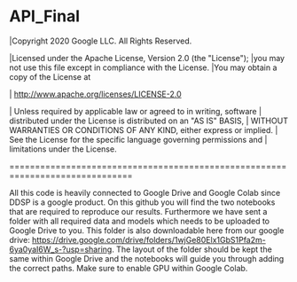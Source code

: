 # API_Final
|Copyright 2020 Google LLC. All Rights Reserved.

|Licensed under the Apache License, Version 2.0 (the "License");
|you may not use this file except in compliance with the License.
|You may obtain a copy of the License at

| http://www.apache.org/licenses/LICENSE-2.0

| Unless required by applicable law or agreed to in writing, software
| distributed under the License is distributed on an "AS IS" BASIS,
| WITHOUT WARRANTIES OR CONDITIONS OF ANY KIND, either express or implied.
| See the License for the specific language governing permissions and
| limitations under the License.

==============================================================================

All this code is heavily connected to Google Drive and Google Colab since DDSP is a google product. On this github you will find the two notebooks that are required to reproduce our results. Furthermore we have sent a folder with all required data and models which needs to be uploaded to Google Drive to you. This folder is also downloadable here from our google drive: https://drive.google.com/drive/folders/1wjGe80Elx1GbS1Pfa2m-6ya0yaI6W_s-?usp=sharing. 
The layout of the folder should be kept the same within Google Drive and the notebooks will guide you through adding the correct paths. Make sure to enable GPU within Google Colab. 
